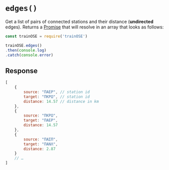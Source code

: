 # `edges()`

Get a list of pairs of connected stations and their distance (**undirected** edges). Returns a [Promise](https://developer.mozilla.org/en-US/docs/Web/JavaScript/Reference/Global_Objects/promise) that will resolve in an array that looks as follows:

```js
const trainOSE = require('trainOSE')

trainOSE.edges()
.then(console.log)
.catch(console.error)
```

## Response

```js
[
    {
        source: "ΠΑΕΡ", // station id
        target: "ΠΚΡΩ", // station id
        distance: 14.57 // distance in km
    },
    {
        source: "ΠΚΡΩ",
        target: "ΠΑΕΡ",
        distance: 14.57
    },
    {
        source: "ΠΑΣΠ",
        target: "ΠΑΝΛ",
        distance: 2.87
    }
    // …
]
```

